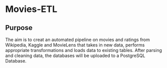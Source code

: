 # Movies-ETL
## Purpose
The aim is to creat an automated pipeline on movies and ratings from Wikipedia, Kaggle and MovieLens that takes in new data, performs appropriate transformations and loads data to existing tables. After parsing and cleaning data, the databases will be uploaded to a PostgreSQL Database.
